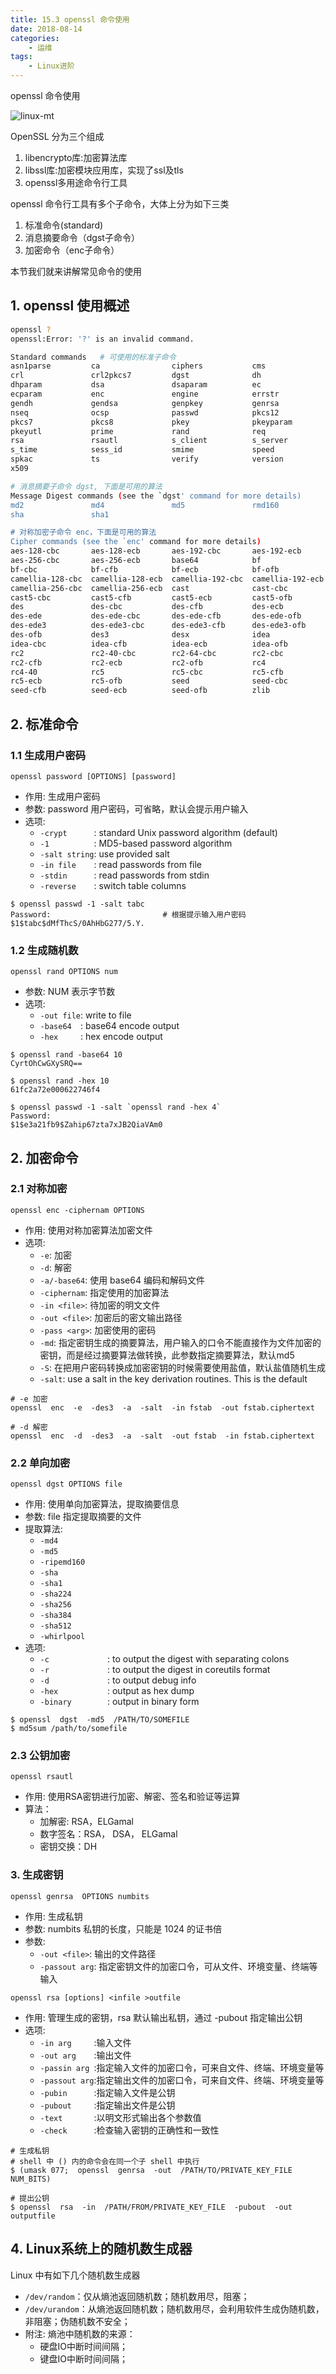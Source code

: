 ```yaml
---
title: 15.3 openssl 命令使用
date: 2018-08-14
categories:
    - 运维
tags:
    - Linux进阶
---
```


openssl 命令使用

![linux-mt](/images/linux_mt/linux_mt.jpg)
<!-- more -->

OpenSSL 分为三个组成
1. libencrypto库:加密算法库
2. libssl库:加密模块应用库，实现了ssl及tls
3. openssl多用途命令行工具

openssl 命令行工具有多个子命令，大体上分为如下三类
1. 标准命令(standard)
2. 消息摘要命令（dgst子命令）
3. 加密命令（enc子命令）

本节我们就来讲解常见命令的使用

## 1. openssl 使用概述

```bash
openssl ?
openssl:Error: '?' is an invalid command.

Standard commands   # 可使用的标准子命令                                                
asn1parse         ca                ciphers           cms               
crl               crl2pkcs7         dgst              dh                
dhparam           dsa               dsaparam          ec                
ecparam           enc               engine            errstr            
gendh             gendsa            genpkey           genrsa            
nseq              ocsp              passwd            pkcs12            
pkcs7             pkcs8             pkey              pkeyparam         
pkeyutl           prime             rand              req               
rsa               rsautl            s_client          s_server          
s_time            sess_id           smime             speed             
spkac             ts                verify            version           
x509              

# 消息摘要子命令 dgst, 下面是可用的算法
Message Digest commands (see the `dgst' command for more details)
md2               md4               md5               rmd160            
sha               sha1              

# 对称加密子命令 enc，下面是可用的算法
Cipher commands (see the `enc' command for more details)
aes-128-cbc       aes-128-ecb       aes-192-cbc       aes-192-ecb       
aes-256-cbc       aes-256-ecb       base64            bf                
bf-cbc            bf-cfb            bf-ecb            bf-ofb            
camellia-128-cbc  camellia-128-ecb  camellia-192-cbc  camellia-192-ecb  
camellia-256-cbc  camellia-256-ecb  cast              cast-cbc          
cast5-cbc         cast5-cfb         cast5-ecb         cast5-ofb         
des               des-cbc           des-cfb           des-ecb           
des-ede           des-ede-cbc       des-ede-cfb       des-ede-ofb       
des-ede3          des-ede3-cbc      des-ede3-cfb      des-ede3-ofb      
des-ofb           des3              desx              idea              
idea-cbc          idea-cfb          idea-ecb          idea-ofb          
rc2               rc2-40-cbc        rc2-64-cbc        rc2-cbc           
rc2-cfb           rc2-ecb           rc2-ofb           rc4               
rc4-40            rc5               rc5-cbc           rc5-cfb           
rc5-ecb           rc5-ofb           seed              seed-cbc          
seed-cfb          seed-ecb          seed-ofb          zlib
```


## 2. 标准命令
### 1.1 生成用户密码
`openssl password [OPTIONS] [password]`
- 作用: 生成用户密码
- 参数: password 用户密码，可省略，默认会提示用户输入
- 选项:
	- `-crypt      `: standard Unix password algorithm (default)
	- `-1          `: MD5-based password algorithm
	- `-salt string`: use provided salt
	- `-in file    `: read passwords from file
	- `-stdin      `: read passwords from stdin
	- `-reverse    `: switch table columns

```
$ openssl passwd -1 -salt tabc
Password:                         # 根据提示输入用户密码
$1$tabc$dMfThcS/0AhHbG277/5.Y.
```

### 1.2 生成随机数
`openssl rand OPTIONS num`
- 参数: NUM 表示字节数
- 选项:
	- `-out file`: write to file
	- `-base64  `: base64 encode output
	- `-hex     `: hex encode output

```
$ openssl rand -base64 10
CyrtOhCwGXySRQ==

$ openssl rand -hex 10
61fc2a72e000622746f4

$ openssl passwd -1 -salt `openssl rand -hex 4`
Password:
$1$e3a21fb9$Zahip67zta7xJB2QiaVAm0
```

## 2. 加密命令
### 2.1 对称加密
`openssl enc -ciphernam OPTIONS`
- 作用: 使用对称加密算法加密文件
- 选项:
	- `-e`: 加密
	- `-d`: 解密
	- `-a/-base64`: 使用 base64 编码和解码文件
	- `-ciphernam`: 指定使用的加密算法
	- `-in <file>`: 待加密的明文文件
	- `-out <file>`: 加密后的密文输出路径
	- `-pass <arg>`: 加密使用的密码
	- `-md`: 指定密钥生成的摘要算法，用户输入的口令不能直接作为文件加密的密钥，而是经过摘要算法做转换，此参数指定摘要算法，默认md5
	- `-S`: 在把用户密码转换成加密密钥的时候需要使用盐值，默认盐值随机生成
	- `-salt`: use a salt in the key derivation routines. This is the default


```
# -e 加密
openssl  enc  -e  -des3  -a  -salt  -in fstab  -out fstab.ciphertext

# -d 解密
openssl  enc  -d  -des3  -a  -salt  -out fstab  -in fstab.ciphertext
```

### 2.2 单向加密
`openssl dgst OPTIONS file`
- 作用: 使用单向加密算法，提取摘要信息
- 参数: file 指定提取摘要的文件
- 提取算法:
	- `-md4`
	- `-md5`
	- `-ripemd160`
	- `-sha`
	- `-sha1`
	- `-sha224`
	- `-sha256`
	- `-sha384`
	- `-sha512`
	- `-whirlpool`
- 选项:
	- `-c             `: to output the digest with separating colons
	- `-r             `: to output the digest in coreutils format
	- `-d             `: to output debug info
	- `-hex           `: output as hex dump
	- `-binary        `: output in binary form


```
$ openssl  dgst  -md5  /PATH/TO/SOMEFILE
$ md5sum /path/to/somefile
```

### 2.3 公钥加密
`openssl rsautl`
- 作用: 使用RSA密钥进行加密、解密、签名和验证等运算
- 算法：
	- 加解密: RSA，ELGamal
	- 数字签名：RSA， DSA， ELGamal
    - 密钥交换：DH


### 3. 生成密钥
`openssl genrsa  OPTIONS numbits`
- 作用: 生成私钥
- 参数: numbits 私钥的长度，只能是 1024 的证书倍
- 参数:
	- `-out <file>`: 输出的文件路径
	- `-passout arg`: 指定密钥文件的加密口令，可从文件、环境变量、终端等输入

`openssl rsa [options] <infile >outfile`
- 作用: 管理生成的密钥，rsa 默认输出私钥，通过 -pubout 指定输出公钥
- 选项:
	- `-in arg     `:输入文件
	- `-out arg    `:输出文件
	- `-passin arg `:指定输入文件的加密口令，可来自文件、终端、环境变量等
	- `-passout arg`:指定输出文件的加密口令，可来自文件、终端、环境变量等
	- `-pubin      `:指定输入文件是公钥
	- `-pubout     `:指定输出文件是公钥
	- `-text       `:以明文形式输出各个参数值
	- `-check      `:检查输入密钥的正确性和一致性

```
# 生成私钥
# shell 中 () 内的命令会在同一个子 shell 中执行
$ (umask 077;  openssl  genrsa  -out  /PATH/TO/PRIVATE_KEY_FILE  NUM_BITS)

# 提出公钥
$ openssl  rsa  -in  /PATH/FROM/PRIVATE_KEY_FILE  -pubout  -out  outputfile
```

## 4. Linux系统上的随机数生成器
Linux 中有如下几个随机数生成器
- `/dev/random`：仅从熵池返回随机数；随机数用尽，阻塞；
- `/dev/urandom`：从熵池返回随机数；随机数用尽，会利用软件生成伪随机数，非阻塞；伪随机数不安全；
- 附注: 熵池中随机数的来源：
    - 硬盘IO中断时间间隔；
    - 键盘IO中断时间间隔；
